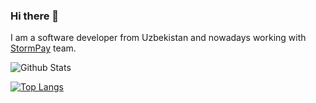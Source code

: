 ### Hi there 👋

<!--
**fnematov/fnematov** is a ✨ _special_ ✨ repository because its `README.md` (this file) appears on your GitHub profile.

Here are some ideas to get you started:

- 🔭 I’m currently working on ...
- 🌱 I’m currently learning ...
- 👯 I’m looking to collaborate on ...
- 🤔 I’m looking for help with ...
- 💬 Ask me about ...
- 📫 How to reach me: ...
- 😄 Pronouns: ...
- ⚡ Fun fact: ...
-->

I am a software developer from Uzbekistan and nowadays working with [StormPay](https://stormpay.io/) team.


![Github Stats](https://github-readme-stats.vercel.app/api?username=fnematov&show_icons=true&theme=white&count_private=true)

[![Top Langs](https://github-readme-stats.vercel.app/api/top-langs/?username=fnematov&langs_count=8)](https://github.com/anuraghazra/github-readme-stats)
